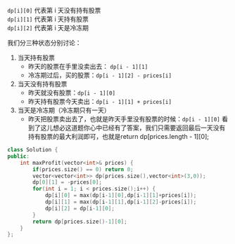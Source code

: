 
`dp[i][0]` 代表第 i 天没有持有股票  
`dp[i][1]` 代表第 i 天持有股票  
`dp[i][2]` 代表第 i 天是冷冻期

我们分三种状态分别讨论：

1.  当天持有股票
    -   昨天的股票在手里没卖出去： `dp[i - 1][1]`
    -   冷冻期过后，买的股票：`dp[i - 1][2] - prices[i]`
2.  当天没有持有股票
    -   昨天就没有股票：`dp[i - 1][0]`
    -   昨天持有股票今天卖出：`dp[i - 1][1] + prices[i]`
3.  当天是冷冻期（冷冻期只有一天）
    -   昨天把股票卖出去了，也就是昨天手里没有股票的时候：`dp[i - 1][0]`
看到了这儿想必这道题你心中已经有了答案，我们只需要返回最后一天没有持有股票的最大利润即可，也就是return dp[prices.length - 1][0];

```cpp
class Solution {
public:
    int maxProfit(vector<int>& prices) {
        if(prices.size() == 0) return 0;
        vector<vector<int>> dp(prices.size(),vector<int>(3,0));
        dp[0][1] = -prices[0];
        for(int i = 1; i < prices.size();i++) {
            dp[i][0] = max(dp[i-1][0],dp[i-1][1]+prices[i]);
            dp[i][1] = max(dp[i-1][1],dp[i-1][2]-prices[i]);
            dp[i][2] = dp[i-1][0];
        }
        return dp[prices.size()-1][0];
    }
};
```

